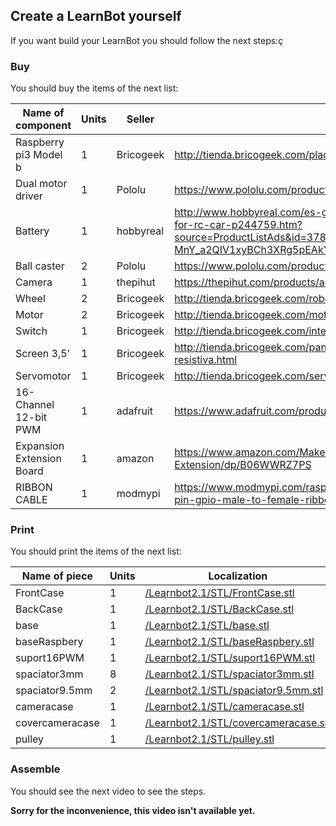 ## Create a LearnBot yourself

If you want build your LearnBot you should follow the next steps:ç


### Buy 

You should buy the items of the next list:

| Name of component              |  Units   |  Seller     |  Link                  |
|--------------------------------|----------|-------------|------------------------|
| Raspberry pi3 Model b          |  1       | Bricogeek   | http://tienda.bricogeek.com/placas-raspberry-pi/811-raspberry-pi-3.html |
| Dual motor driver              |  1       | Pololu      | https://www.pololu.com/product/2753/specs |
| Battery                        |  1       | hobbyreal   | http://www.hobbyreal.com/es-gaoneng-gnb-7-4v-5000mah-2s-120c-lipo-battery-t-plug-for-rc-car-p244759.htm?source=ProductListAds&id=378221013048&currency=eur&country=ES&gclid=EAIaIQobChMIyZ-MnY_a2QIV1xyBCh3XRg5pEAkYCyABEgK7DvD_BwE        |
| Ball caster                    |  2       | Pololu      | https://www.pololu.com/product/953        |
| Camera                         |  1       | thepihut    | https://thepihut.com/products/adafruit-spy-camera-for-the-raspberry-pi       |
| Wheel                          |  2       | Bricogeek   | http://tienda.bricogeek.com/robotica/109-rueda-todo-terreno-42x19mm.html        |
| Motor                          |  2       | Bricogeek   | http://tienda.bricogeek.com/motores/114-motor-micro-metal-dc-con-reductora-30-1.html       |
| Switch                         |  1       | Bricogeek   | http://tienda.bricogeek.com/interruptores/200-interruptor-on-off-cuadrado.html       |
| Screen 3,5'                    |  1       | Bricogeek   | http://tienda.bricogeek.com/pantallas-raspberry-pi/766-pantalla-tft-35-pitft-plus-resistiva.html       |
| Servomotor                     |  1       | Bricogeek   | http://tienda.bricogeek.com/servomotores/968-micro-servo-miniatura-sg90.html       |
| 16-Channel 12-bit PWM          |  1       | adafruit    | https://www.adafruit.com/product/815       |
| Expansion Extension Board      |  1       | amazon      | https://www.amazon.com/Makerfocus-Raspberry-Model-Expansion-Extension/dp/B06WWRZ7PS       |
| RIBBON CABLE                   |  1       | modmypi     | https://www.modmypi.com/raspberry-pi/gpio-and-breadboarding/40-pin-ribbon-cables/40-pin-gpio-male-to-female-ribbon-cable-150mm-(gertboard)

### Print

You should print the items of the next list:

| Name of piece      |  Units   |  Localization  |
|--------------------|----------|----------------|
| FrontCase          |    1     |  [/Learnbot2.1/STL/FrontCase.stl](/Learnbot2.1/STL/FrontCase.stl)  |
| BackCase           |    1     |  [/Learnbot2.1/STL/BackCase.stl](/Learnbot2.1/STL/BackCase.stl)  |
| base               |    1     |  [/Learnbot2.1/STL/base.stl](/Learnbot2.1/STL/base.stl)  |
| baseRaspbery       |    1     |  [/Learnbot2.1/STL/baseRaspbery.stl](/Learnbot2.1/STL/baseRaspbery.stl)  |
| suport16PWM        |    1     |  [/Learnbot2.1/STL/suport16PWM.stl](/Learnbot2.1/STL/suport16PWM.stl)  |
| spaciator3mm       |    8     |  [/Learnbot2.1/STL/spaciator3mm.stl](/Learnbot2.1/STL/spaciator3mm.stl)  |
| spaciator9.5mm     |    2     |  [/Learnbot2.1/STL/spaciator9.5mm.stl](/Learnbot2.1/STL/spaciator9.5mm.stl)  |
| cameracase         |    1     |  [/Learnbot2.1/STL/cameracase.stl](/Learnbot2.1/STL/cameracase.stl)  |
| covercameracase    |    1     |  [/Learnbot2.1/STL/covercameracase.stl](/Learnbot2.1/STL/covercameracase.stl)  |
| pulley             |    1     |  [/Learnbot2.1/STL/pulley.stl](/Learnbot2.1/STL/pulley.stl)  |


### Assemble

You should see the next video to see the steps.

__Sorry for the inconvenience, this video isn't available yet.__